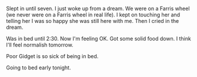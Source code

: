 Slept in until seven. I just woke up from a dream. We were on a Farris wheel (we never were on a Farris wheel in real life). I kept on touching her and telling her I was so happy she was still here with me. Then I cried in the dream.

Was in bed until 2:30. Now I'm feeling OK. Got some solid food down. I think I'll feel normalish tomorrow. 

Poor Gidget is so sick of being in bed. 

Going to bed early tonight.